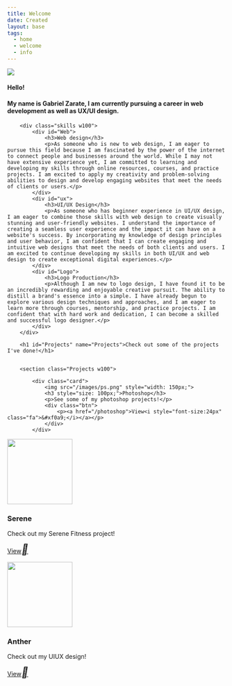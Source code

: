 ```yaml
---
title: Welcome
date: Created
layout: base
tags:
  - home
  - welcome
  - info
---
```

<div class="intro-banner"> 
            <div id="intro-image">
                <img src="/images/me.jpg">
            </div>
            <div id="intro-text">
                <h4>Hello!</h4>
                <h4>My name is Gabriel Zarate, I am currently pursuing a career in web development as well as UX/UI design.</h4>
            </div>
        </div>  

        <div class="skills w100">
            <div id="Web">
                <h3>Web design</h3>
                <p>As someone who is new to web design, I am eager to pursue this field because I am fascinated by the power of the internet to connect people and businesses around the world. While I may not have extensive experience yet, I am committed to learning and developing my skills through online resources, courses, and practice projects. I am excited to apply my creativity and problem-solving abilities to design and develop engaging websites that meet the needs of clients or users.</p>
            </div>
            <div id="ux">
                <h3>UI/UX Design</h3>
                <p>As someone who has beginner experience in UI/UX design, I am eager to combine those skills with web design to create visually stunning and user-friendly websites. I understand the importance of creating a seamless user experience and the impact it can have on a website's success. By incorporating my knowledge of design principles and user behavior, I am confident that I can create engaging and intuitive web designs that meet the needs of both clients and users. I am excited to continue developing my skills in both UI/UX and web design to create exceptional digital experiences.</p>
            </div>
            <div id="Logo">
                <h3>Logo Production</h3>
                <p>Although I am new to logo design, I have found it to be an incredibly rewarding and enjoyable creative pursuit. The ability to distill a brand's essence into a simple. I have already begun to explore various design techniques and approaches, and I am eager to learn more through courses, mentorship, and practice projects. I am confident that with hard work and dedication, I can become a skilled and successful logo designer.</p>
            </div>
        </div>

        <h1 id="Projects" name="Projects">Check out some of the projects I've done!</h1>


        <section class="Projects w100">

            <div class="card">
                <img src="/images/ps.png" style="width: 150px;">
                <h3 style="size: 100px;">Photoshop</h3>
                <p>See some of my photoshop projects!</p>
                <div class="btn">
                    <p><a href="/photoshop">View<i style="font-size:24px" class="fa">&#xf0a9;</i></a></p>
                </div>  
            </div>
             

<!--logo section-->
<div class="card">
    <img src="/images/gym.png" style="width: 150px;">
    <h3 style="size: 100px;">Serene</h3>
    <p>Check out my Serene Fitness project!</p>
    <div class="btn">
        <p><a href="/logo">View<i style="font-size:24px" class="fa">&#xf0a9;</i></a></p>
    </div>  
</div>
 

<!---thid secton is overlapping the footer, remember to place grid in this section-->
<div class="card">
    <img src="/images/plant.png" style="width: 150px;">
    <h3 style="size: 100px;">Anther</h3>
    <p>Check out my UIUX design!</p>
    <div class="btn">
        <p><a href="/UXUI">View<i style="font-size:24px" class="fa">&#xf0a9;</i></a></p>
    </div>  
</div>
        </section>

        

